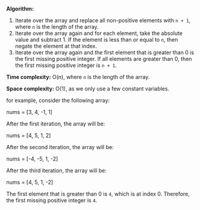**Algorithm:**

1. Iterate over the array and replace all non-positive elements with `n + 1`, where `n` is the length of the array.
2. Iterate over the array again and for each element, take the absolute value and subtract 1. If the element is less than or equal to `n`, then negate the element at that index.
3. Iterate over the array again and the first element that is greater than 0 is the first missing positive integer. If all elements are greater than 0, then the first missing positive integer is `n + 1`.

**Time complexity:** O(n), where `n` is the length of the array.

**Space complexity:** O(1), as we only use a few constant variables.

for example, consider the following array:

nums = [3, 4, -1, 1]

After the first iteration, the array will be:

nums = [4, 5, 1, 2]

After the second iteration, the array will be:


nums = [-4, -5, 1, -2]

After the third iteration, the array will be:

nums = [4, 5, 1, -2]

The first element that is greater than 0 is `4`, which is at index 0. Therefore, the first missing positive integer is `4`.
